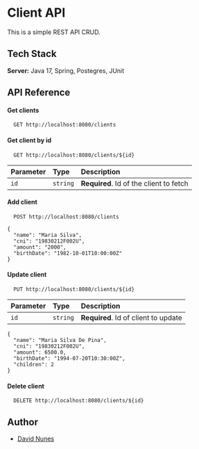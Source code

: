 # Client API

This is a simple REST API CRUD.

## Tech Stack

**Server:** Java 17, Spring, Postegres, JUnit

## API Reference

#### Get clients

```http
  GET http://localhost:8080/clients
```

#### Get client by id

```http
  GET http://localhost:8080/clients/${id}
```

| Parameter | Type     | Description                       |
| :-------- | :------- | :-------------------------------- |
| `id`      | `string` | **Required**. Id of the client to fetch |

#### Add client

```http
  POST http://localhost:8080/clients
```

```
{
  "name": "Maria Silva",
  "cni": "19830212F002U",
  "amount": "2000",
  "birthDate": "1982-10-01T10:00:00Z"
}
```

#### Update client
```http
  PUT http://localhost:8080/clients/${id}
```

| Parameter | Type     | Description                       |
| :-------- | :------- | :-------------------------------- |
| `id`      | `string` | **Required**. Id of client to update |

```
{
  "name": "Maria Silva De Pina",
  "cni": "19830212F002U",
  "amount": 6500.0,
  "birthDate": "1994-07-20T10:30:00Z",
  "children": 2
}
```
#### Delete client
```http
  DELETE http://localhost:8080/clients/${id}
```

## Author

- [David Nunes](https://www.github.com/Dnuns)

